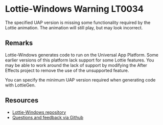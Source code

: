 ﻿[comment]: # (name:UapVersionNotSupported)
[comment]: # (text:{versionDependentFeature} requires a UAP version of at least {optimalUapVersion}.)

# Lottie-Windows Warning LT0034

The specified UAP version is missing some functionality required by the Lottie animation.
The animation will still play, but may look incorrect.

## Remarks
Lottie-Windows generates code to run on the Universal App Platform. Some earlier versions of
this platform lack support for some Lottie features. You may be able to work around the
lack of support by modifying the After Effects project to remove the use of the unsupported
feature.

You can specify the minimum UAP version required when generating code with LottieGen.

## Resources

* [Lottie-Windows repository](https://aka.ms/lottie)
* [Questions and feedback via Github](https://github.com/windows-toolkit/Lottie-Windows/issues)
